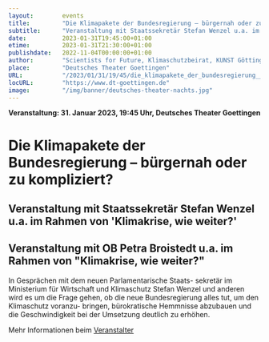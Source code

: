 ```yaml
---
layout:        events
title:         "Die Klimapakete der Bundesregierung – bürgernah oder zu kompliziert?"
subtitle:      "Veranstaltung mit Staatssekretär Stefan Wenzel u.a. im Rahmen von 'Klimakrise, wie weiter?'"
date:          2023-01-31T19:45:00+01:00
etime:         2023-01-31T21:30:00+01:00
publishdate:   2022-11-04T00:00:00+01:00
author:        "Scientists for Future, Klimaschutzbeirat, KUNST Göttingen"
place:         "Deutsches Theater Goettingen"
URL:           "/2023/01/31/19/45/die_klimapakete_der_bundesregierung__buergernah_oder_zu_kompliziert"
locURL:        "https://www.dt-goettingen.de"
image:         "/img/banner/deutsches-theater-nachts.jpg"
---
```


**Veranstaltung: 31. Januar 2023, 19:45 Uhr, Deutsches Theater Goettingen**

Die Klimapakete der Bundesregierung – bürgernah oder zu kompliziert?
===========

Veranstaltung mit Staatssekretär Stefan Wenzel u.a. im Rahmen von 'Klimakrise, wie weiter?'
-----------

Veranstaltung mit OB Petra Broistedt u.a. im Rahmen von "Klimakrise, wie weiter?"
-----------

In Gesprächen mit dem neuen Parlamentarische Staats-
sekretär im Ministerium für Wirtschaft und Klimaschutz Stefan
Wenzel und anderen wird es um die Frage gehen, ob die neue
Bundesregierung alles tut, um den Klimaschutz voranzu-
bringen, bürokratische Hemmnisse abzubauen und die
Geschwindigkeit bei der Umsetzung deutlich zu erhöhen.

Mehr Informationen beim
[Veranstalter](https://www.dt-goettingen.de/stueck/klimakrise-wie-weiter)

